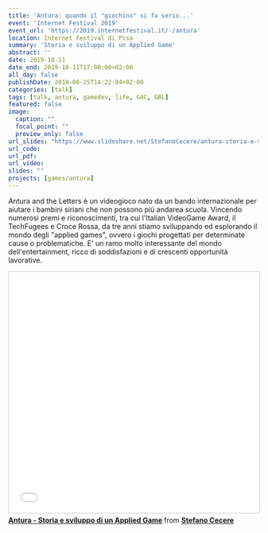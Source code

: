 ```yaml
---
title: 'Antura: quando il "giochino" si fa serio...'
event: 'Internet Festival 2019'
event_url: 'https://2019.internetfestival.it/-/antura'
location: Internet Festival di Pisa
summary: 'Storia e sviluppo di un Applied Game'
abstract: ''
date: 2019-10-11
date_end: 2019-10-11T17:00:00+02:00
all_day: false
publishDate: 2019-08-25T14:22:04+02:00
categories: [talk]
tags: [talk, antura, gamedev, life, G4C, GBL]
featured: false
image:
  caption: ""
  focal_point: ""
  preview_only: false
url_slides: "https://www.slideshare.net/StefanoCecere/antura-storia-e-sviluppo-di-un-applied-game"
url_code:
url_pdf:
url_video:
slides: ""
projects: [games/antura]
---
```


Antura and the Letters è un videogioco nato da un bando internazionale per aiutare i bambini siriani che non possono più andarea scuola. Vincendo numerosi premi e riconoscimenti, tra cui l'Italian VideoGame Award, il TechFugees e Croce Rossa, da tre anni stiamo sviluppando ed esplorando il mondo degli "applied games", ovvero i giochi progettati per determinate cause o problematiche. E' un ramo molto interessante del mondo dell'entertainment, ricco di soddisfazioni e di crescenti opportunità lavorative.


<iframe src="//www.slideshare.net/slideshow/embed_code/key/LVV12u4bsN52aO" width="595" height="485" frameborder="0" marginwidth="0" marginheight="0" scrolling="no" style="border:1px solid #CCC; border-width:1px; margin-bottom:5px; max-width: 100%;" allowfullscreen> </iframe> <div style="margin-bottom:5px"> <strong> <a href="//www.slideshare.net/StefanoCecere/antura-storia-e-sviluppo-di-un-applied-game" title="Antura - Storia e sviluppo di un Applied Game" target="_blank">Antura - Storia e sviluppo di un Applied Game</a> </strong> from <strong><a href="https://www.slideshare.net/StefanoCecere" target="_blank">Stefano Cecere</a></strong> </div>


